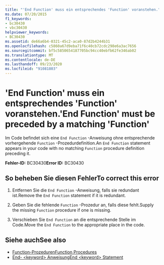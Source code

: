 ```yaml
---
title: "'End Function' muss ein entsprechendes 'Function' voranstehen."
ms.date: 07/20/2015
f1_keywords:
- bc30430
- vbc30430
helpviewer_keywords:
- BC30430
ms.assetid: de66a6b4-0321-45c2-aca0-87d2b4244b31
ms.openlocfilehash: c5860a67d9eba71f6c40cb72cdc298e6a3ac7656
ms.sourcegitcommit: bf5c5850654187705bc94cc40ebfb62fe346ab02
ms.translationtype: MT
ms.contentlocale: de-DE
ms.lasthandoff: 09/23/2020
ms.locfileid: "91081803"
---
```

# <a name="end-function-must-be-preceded-by-a-matching-function"></a><span data-ttu-id="090f2-102">'End Function' muss ein entsprechendes 'Function' voranstehen.</span><span class="sxs-lookup"><span data-stu-id="090f2-102">'End Function' must be preceded by a matching 'Function'</span></span>

<span data-ttu-id="090f2-103">Im Code befindet sich eine `End Function` -Anweisung ohne entsprechende vorhergehende `Function` -Prozedurdefinition.</span><span class="sxs-lookup"><span data-stu-id="090f2-103">An `End Function` statement appears in your code with no matching `Function` procedure definition preceding it.</span></span>  
  
 <span data-ttu-id="090f2-104">**Fehler-ID:** BC30430</span><span class="sxs-lookup"><span data-stu-id="090f2-104">**Error ID:** BC30430</span></span>  
  
## <a name="to-correct-this-error"></a><span data-ttu-id="090f2-105">So beheben Sie diesen Fehler</span><span class="sxs-lookup"><span data-stu-id="090f2-105">To correct this error</span></span>  
  
1. <span data-ttu-id="090f2-106">Entfernen Sie die `End Function` -Anweisung, falls sie redundant ist.</span><span class="sxs-lookup"><span data-stu-id="090f2-106">Remove the `End Function` statement if it is redundant.</span></span>  
  
2. <span data-ttu-id="090f2-107">Geben Sie die fehlende `Function` -Prozedur an, falls diese fehlt.</span><span class="sxs-lookup"><span data-stu-id="090f2-107">Supply the missing `Function` procedure if one is missing.</span></span>  
  
3. <span data-ttu-id="090f2-108">Verschieben Sie `End Function` an die entsprechende Stelle im Code.</span><span class="sxs-lookup"><span data-stu-id="090f2-108">Move the `End Function` to the appropriate place in the code.</span></span>  
  
## <a name="see-also"></a><span data-ttu-id="090f2-109">Siehe auch</span><span class="sxs-lookup"><span data-stu-id="090f2-109">See also</span></span>

- [<span data-ttu-id="090f2-110">Function-Prozeduren</span><span class="sxs-lookup"><span data-stu-id="090f2-110">Function Procedures</span></span>](../programming-guide/language-features/procedures/function-procedures.md)
- [<span data-ttu-id="090f2-111">End- \<keyword> Anweisung</span><span class="sxs-lookup"><span data-stu-id="090f2-111">End \<keyword> Statement</span></span>](../language-reference/statements/end-keyword-statement.md)
